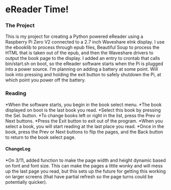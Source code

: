 # eReader Time! #

### The Project ###
This is my project for creating a Python powered eReader using a Raspberry Pi Zero V2 connected to a 2.7 inch Waveshare eInk display. I use the ebooklib to process through epub files, Beautiful Soup to process the HTML that is taken out of the epub, and then the Waveshare drivers to output the book page to the display.
I added an entry to crontab that calls bin/start.sh on boot, so the eReader software starts when the Pi is plugged into a power source. I'm planning on adding a battery at some point. Will look into pressing and holding the exit button to safely shutdown the Pi, at which point you power off the battery.

### Reading ###
  *When the software starts, you begin in the book select menu. 
  *The book displayed on boot is the last book you read. 
  *Select this book by pressing the Sel. button. 
  *To change books left or right in the list, press the Prev or Next buttons. 
  *Press the Exit button to exit out of the program. 
  *When you select a book, you will start reading at the last place you read. 
  *Once in the book, press the Prev or Next buttons to flip the pages, and the Back button to return to the book select page. 

#### ChangeLog ####
*On 3/11, added function to make the page width and height dynamic based on font and font size. This can make the pages a little wonky and will mess up the last page you read, but this sets up the future for getting this working on larger screens (that have partial refresh so the page turns could be potentially quicker).


